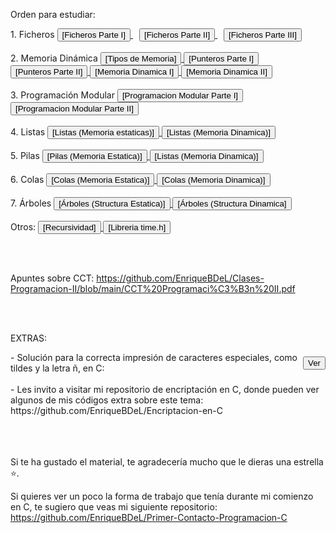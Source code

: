 Orden para estudiar:

<div>
 1. Ficheros
  <a href="https://github.com/EnriqueBDeL/Clases-Programacion-II/blob/main/Clase%20de%20Ficheros%20Parte%20I.c" target="_blank" style="margin-right: 10px;">
    <button>[Ficheros Parte I]</button>
  </a>
  <a href="https://github.com/EnriqueBDeL/Clases-Programacion-II/blob/main/Clase%20de%20Ficheros%20Parte%20II.c" target="_blank" style="margin-right: 10px;">
    <button>[Ficheros Parte II]</button>
  </a>
  <a href="https://github.com/EnriqueBDeL/Clases-Programacion-II/blob/main/Clase%20de%20Ficheros%20Parte%20III.c" target="_blank">
    <button>[Ficheros Parte III]</button>
  </a>
</div>

<br>

<div>
  2. Memoria Dinámica
  <a href="https://github.com/EnriqueBDeL/Clases-Programacion-II/blob/main/Clase%20Tipos%20de%20Memoria.c" target="_blank">
    <button>[Tipos de Memoria]</button>
  </a>
    <a href="https://github.com/EnriqueBDeL/Clases-Programacion-II/blob/main/Clase%20de%20Punteros%20Parte%20I.c" target="_blank">
    <button>[Punteros Parte I]</button>
  </a>
       <a href="https://github.com/EnriqueBDeL/Clases-Programacion-II/blob/main/Clase%20de%20Punteros%20Parte%20II.c" target="_blank">
    <button>[Punteros Parte II]</button>
  </a>
     </a>
       <a href="https://github.com/EnriqueBDeL/Clases-Programacion-II/blob/main/Clase%20de%20Memoria%20Dinamica%20I.c" target="_blank">
    <button>[Memoria Dinamica I]</button>
  </a>
          <a href="https://github.com/EnriqueBDeL/Clases-Programacion-II/blob/main/Clase%20de%20Memoria%20Dinamica%20II.c" target="_blank">
    <button>[Memoria Dinamica II]</button>
  </a>
</div>

<br>

<div>
 3. Programación Modular
          <a href="https://github.com/EnriqueBDeL/Clases-Programacion-II/tree/main/Clase%20de%20Programacion%20Modular%20Parte%20I" target="_blank">
    <button>[Programacion Modular Parte I]</button>
  </a>
   <a href="https://github.com/EnriqueBDeL/Clases-Programacion-II/tree/main/Clase%20de%20Programacion%20Modular%20Parte%20II" target="_blank">
    <button>[Programacion Modular Parte II]</button>
  </a>
</div>

<br>

<div>
4. Listas
   <a href="https://github.com/EnriqueBDeL/Clases-Programacion-II/tree/main/Clase%20sobre%20las%20Listas%20(Memoria%20estaticas)" target="_blank">
    <button>[Listas (Memoria estaticas)]</button>
  </a> 
    <a href="https://github.com/EnriqueBDeL/Clases-Programacion-II/tree/main/Clase%20sobre%20las%20Listas%20(Memoria%20Dinamica)" target="_blank">
    <button>[Listas (Memoria Dinamica)]</button>
  </a> 
</div>

<br>

<div>
5. Pilas
   <a href="https://github.com/EnriqueBDeL/Clases-Programacion-II/tree/main/Clase%20sobre%20las%20Pilas%20(Memoria%20Estatica)" target="_blank">
    <button>[Pilas (Memoria Estatica)]</button>
  </a> 
    <a href="https://github.com/EnriqueBDeL/Clases-Programacion-II/tree/main/Clase%20sobre%20las%20Listas%20(Memoria%20Dinamica)" target="_blank">
    <button>[Listas (Memoria Dinamica)]</button>
  </a> 
 </div>  

 <br>

 <div>
6. Colas
   <a href="https://github.com/EnriqueBDeL/Clases-Programacion-II/tree/main/Clase%20sobre%20las%20Colas%20(Memoria%20Estatica)" target="_blank">
    <button>[Colas (Memoria Estatica)]</button>
  </a> 
     <a href="https://github.com/EnriqueBDeL/Clases-Programacion-II/tree/main/Clase%20sobre%20las%20Colas%20(Memoria%20Dinamica)" target="_blank">
    <button>[Colas (Memoria Dinamica)]</button>
  </a> 

  </div>  

  <br>

  <div>
7. Árboles
       <a href="https://github.com/EnriqueBDeL/Clases-Programacion-II/tree/main/Clase%20sobre%20los%20%C3%81rboles%20(Structura%20Estatica)" target="_blank">
    <button>[Árboles (Structura Estatica)]</button>
  </a>  
          <a href="https://github.com/EnriqueBDeL/Clases-Programacion-II/tree/main/Clase%20sobre%20los%20%C3%81rboles%20(Structura%20Dinamica)" target="_blank">
    <button>[Árboles (Structura Dinamica]</button>
  </a>  
</div>

<br>

<div>
 Otros:
     <a href="https://github.com/EnriqueBDeL/Clases-Programacion-II/blob/main/Clase%20Recursividad.c" target="_blank">
    <button>[Recursividad]</button>
  </a> 
     <a href="https://github.com/EnriqueBDeL/Clases-Programacion-II/blob/main/Clase%20sobre%20la%20libreria%20time.h.c" target="_blank">
    <button>[Libreria time.h]</button>
  </a> 
</div>
   
<br><br>

Apuntes sobre CCT: https://github.com/EnriqueBDeL/Clases-Programacion-II/blob/main/CCT%20Programaci%C3%B3n%20II.pdf

<br><br>

EXTRAS:

<div align="left" style="display: flex; align-items: center;">
  <span>- Solución para la correcta impresión de caracteres especiales, como tildes y la letra ñ, en C:</span>
  <a href="https://github.com/EnriqueBDeL/Clases-Programacion-II/blob/main/(EXTRA)%20Soluci%C3%B3n%20para%20la%20impresi%C3%B3n%20de%20caracteres%20con%20acentos%20y%20la%20letra%20%C3%B1%20en%20C.c" target="_blank">
    <button>Ver</button>
  </a>
</div>
<br>
 - Les invito a visitar mi repositorio de encriptación en C, donde pueden ver algunos de mis códigos extra sobre este tema: https://github.com/EnriqueBDeL/Encriptacion-en-C


<br><br><br>
Si te ha gustado el material, te agradecería mucho que le dieras una estrella ⭐.

Si quieres ver un poco la forma de trabajo que tenía durante mi comienzo en C, te sugiero que veas mi siguiente repositorio: https://github.com/EnriqueBDeL/Primer-Contacto-Programacion-C

<br><br>

